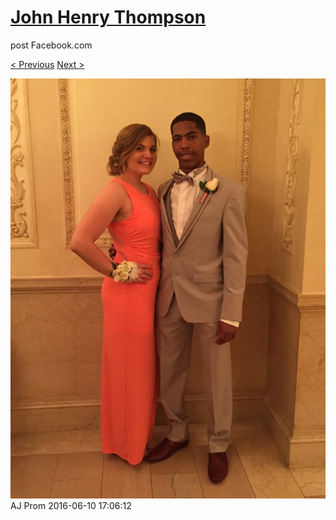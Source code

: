 # [John Henry Thompson](../README.md)
post Facebook.com

[< Previous](2016-06-16-11.md) [Next >](2016-06-10-3.md)

[![](../media/2016-06-10/AJ-Prom.jpg)](../README.md)
AJ Prom
2016-06-10 17:06:12